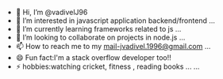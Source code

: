 - 👋 Hi, I’m @vadivelJ96
- 👀 I’m interested in javascript application backend/frontend ...
- 🌱 I’m currently learning frameworks related to js ...
- 💞️ I’m looking to collaborate on projects in node.js ...
- 📫 How to reach me to my mail-jvadivel.1996@gmail.com ...
- 😄 Fun fact:I'm a stack overflow developer too!!
- ⚡  hobbies:watching cricket, fitness , reading books ... ...

<!---
vadivelJ96/vadivelJ96 is a ✨ special ✨ repository because its `README.md` (this file) appears on your GitHub profile.
You can click the Preview link to take a look at your changes.
--->
